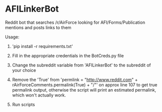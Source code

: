 # AFILinkerBot
Reddit bot that searches /r/AirForce looking for AFI/Forms/Publication mentions and posts links to them

Usage:

1. 'pip install -r requirements.txt'

2. Fill in the appropriate credentials in the BotCreds.py file

3. Change the subreddit variable from 'AFILinkerBot' to the subreddit of your choice

4. Remove the 'True' from 'permlink = "http://www.reddit.com" + rAirForceComments.permalink(True) + "/"' on approx line 107 to get true permalink output, otherwise the script will print an estimated permalink, which won't actually work.

5. Run scripts
